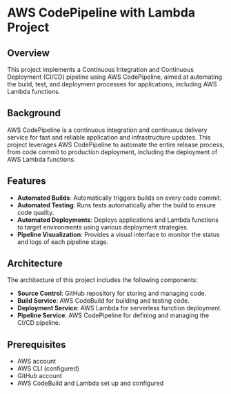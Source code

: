 # AWS CodePipeline with Lambda Project

## Overview

This project implements a Continuous Integration and Continuous Deployment (CI/CD) pipeline using AWS CodePipeline, aimed at automating the build, test, and deployment processes for applications, including AWS Lambda functions.

## Background

AWS CodePipeline is a continuous integration and continuous delivery service for fast and reliable application and infrastructure updates. This project leverages AWS CodePipeline to automate the entire release process, from code commit to production deployment, including the deployment of AWS Lambda functions.

## Features

- **Automated Builds**: Automatically triggers builds on every code commit.
- **Automated Testing**: Runs tests automatically after the build to ensure code quality.
- **Automated Deployments**: Deploys applications and Lambda functions to target environments using various deployment strategies.
- **Pipeline Visualization**: Provides a visual interface to monitor the status and logs of each pipeline stage.

## Architecture

The architecture of this project includes the following components:

- **Source Control**: GitHub repository for storing and managing code.
- **Build Service**: AWS CodeBuild for building and testing code.
- **Deployment Service**: AWS Lambda for serverless function deployment.
- **Pipeline Service**: AWS CodePipeline for defining and managing the CI/CD pipeline.

## Prerequisites

- AWS account
- AWS CLI (configured)
- GitHub account
- AWS CodeBuild and Lambda set up and configured
